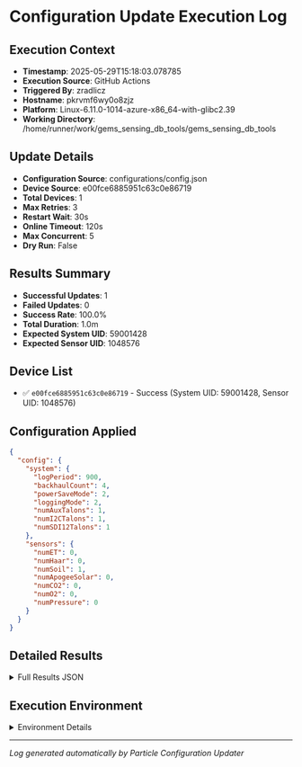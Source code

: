# Configuration Update Execution Log

## Execution Context
- **Timestamp**: 2025-05-29T15:18:03.078785
- **Execution Source**: GitHub Actions
- **Triggered By**: zradlicz
- **Hostname**: pkrvmf6wy0o8zjz
- **Platform**: Linux-6.11.0-1014-azure-x86_64-with-glibc2.39
- **Working Directory**: /home/runner/work/gems_sensing_db_tools/gems_sensing_db_tools

## Update Details
- **Configuration Source**: configurations/config.json
- **Device Source**: e00fce6885951c63c0e86719
- **Total Devices**: 1
- **Max Retries**: 3
- **Restart Wait**: 30s
- **Online Timeout**: 120s
- **Max Concurrent**: 5
- **Dry Run**: False

## Results Summary
- **Successful Updates**: 1
- **Failed Updates**: 0
- **Success Rate**: 100.0%
- **Total Duration**: 1.0m
- **Expected System UID**: 59001428
- **Expected Sensor UID**: 1048576

## Device List
- ✅ `e00fce6885951c63c0e86719` - Success (System UID: 59001428, Sensor UID: 1048576)

## Configuration Applied
```json
{
  "config": {
    "system": {
      "logPeriod": 900,
      "backhaulCount": 4,
      "powerSaveMode": 2,
      "loggingMode": 2,
      "numAuxTalons": 1,
      "numI2CTalons": 1,
      "numSDI12Talons": 1
    },
    "sensors": {
      "numET": 0,
      "numHaar": 0,
      "numSoil": 1,
      "numApogeeSolar": 0,
      "numCO2": 0,
      "numO2": 0,
      "numPressure": 0
    }
  }
}
```

## Detailed Results
<details>
<summary>Full Results JSON</summary>

```json
{
  "summary": {
    "total_devices": 1,
    "successful": 1,
    "failed": 0,
    "start_time": "2025-05-29T15:17:00.688171",
    "end_time": "2025-05-29T15:18:03.078337",
    "concurrent_threads": 5,
    "expected_system_uid": 59001428,
    "expected_sensor_uid": 1048576,
    "config_json": "{\"config\":{\"system\":{\"logPeriod\":900,\"backhaulCount\":4,\"powerSaveMode\":2,\"loggingMode\":2,\"numAuxTalons\":1,\"numI2CTalons\":1,\"numSDI12Talons\":1},\"sensors\":{\"numET\":0,\"numHaar\":0,\"numSoil\":1,\"numApogeeSolar\":0,\"numCO2\":0,\"numO2\":0,\"numPressure\":0}}}"
  },
  "device_results": [
    {
      "device_id": "e00fce6885951c63c0e86719",
      "success": true,
      "attempts": 1,
      "error": null,
      "response_code": "timeout",
      "system_uid": 59001428,
      "sensor_uid": 1048576,
      "expected_system_uid": 59001428,
      "expected_sensor_uid": 1048576,
      "uid_match": true,
      "timestamp": "2025-05-29T15:17:00.688725",
      "thread_name": "DeviceUpdater_0",
      "config_json": "{\"config\":{\"system\":{\"logPeriod\":900,\"backhaulCount\":4,\"powerSaveMode\":2,\"loggingMode\":2,\"numAuxTalons\":1,\"numI2CTalons\":1,\"numSDI12Talons\":1},\"sensors\":{\"numET\":0,\"numHaar\":0,\"numSoil\":1,\"numApogeeSolar\":0,\"numCO2\":0,\"numO2\":0,\"numPressure\":0}}}"
    }
  ]
}
```
</details>

## Execution Environment
<details>
<summary>Environment Details</summary>

```json
{
  "timestamp": "2025-05-29T15:18:03.078785",
  "user": "runner",
  "hostname": "pkrvmf6wy0o8zjz",
  "platform": "Linux-6.11.0-1014-azure-x86_64-with-glibc2.39",
  "python_version": "3.12.10",
  "working_directory": "/home/runner/work/gems_sensing_db_tools/gems_sensing_db_tools",
  "script_path": "/home/runner/work/gems_sensing_db_tools/gems_sensing_db_tools/update_configuration.py",
  "environment_variables": {
    "CI": "true",
    "GITHUB_ACTIONS": "true",
    "GITHUB_ACTOR": "zradlicz",
    "GITHUB_WORKFLOW": "Update Particle Device Configurations",
    "GITHUB_RUN_ID": "15327180090",
    "MCP_SESSION": "false"
  },
  "execution_source": "GitHub Actions",
  "triggered_by": "zradlicz"
}
```
</details>

---
*Log generated automatically by Particle Configuration Updater*
